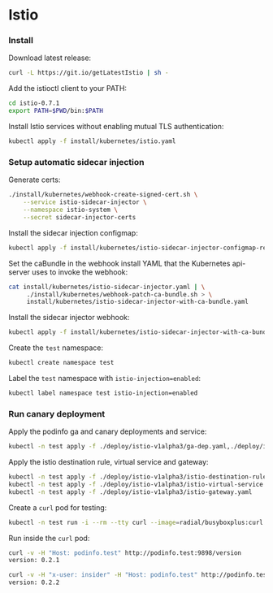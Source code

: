 # Istio

### Install

Download latest release:

```bash
curl -L https://git.io/getLatestIstio | sh -
```

Add the istioctl client to your PATH:

```bash
cd istio-0.7.1
export PATH=$PWD/bin:$PATH
```

Install Istio services without enabling mutual TLS authentication:

```bash
kubectl apply -f install/kubernetes/istio.yaml
``` 

### Setup automatic sidecar injection

Generate certs:

```bash
./install/kubernetes/webhook-create-signed-cert.sh \
    --service istio-sidecar-injector \
    --namespace istio-system \
    --secret sidecar-injector-certs
```

Install the sidecar injection configmap:

```bash
kubectl apply -f install/kubernetes/istio-sidecar-injector-configmap-release.yaml
```

Set the caBundle in the webhook install YAML that the Kubernetes api-server uses to invoke the webhook:

```bash
cat install/kubernetes/istio-sidecar-injector.yaml | \
     ./install/kubernetes/webhook-patch-ca-bundle.sh > \
     install/kubernetes/istio-sidecar-injector-with-ca-bundle.yaml
```

Install the sidecar injector webhook:

```bash
kubectl apply -f install/kubernetes/istio-sidecar-injector-with-ca-bundle.yaml
```

Create the `test` namespace:

```bash
kubectl create namespace test
```

Label the `test` namespace with `istio-injection=enabled`:

```bash
kubectl label namespace test istio-injection=enabled
```

### Run canary deployment

Apply the podinfo ga and canary deployments and service:

```bash
kubectl -n test apply -f ./deploy/istio-v1alpha3/ga-dep.yaml,./deploy/istio-v1alpha3/canary-dep.yaml,./deploy/istio-v1alpha3/svc.yaml
```

Apply the istio destination rule, virtual service and gateway:

```bash
kubectl -n test apply -f ./deploy/istio-v1alpha3/istio-destination-rule.yaml
kubectl -n test apply -f ./deploy/istio-v1alpha3/istio-virtual-service.yaml
kubectl -n test apply -f ./deploy/istio-v1alpha3/istio-gateway.yaml
```

Create a `curl` pod for testing:

```bash
kubectl -n test run -i --rm --tty curl --image=radial/busyboxplus:curl --restart=Never -- sh
```

Run inside the `curl` pod:

```bash
curl -v -H "Host: podinfo.test" http://podinfo.test:9898/version
version: 0.2.1

curl -v -H "x-user: insider" -H "Host: podinfo.test" http://podinfo.test:9898/version
version: 0.2.2
```
